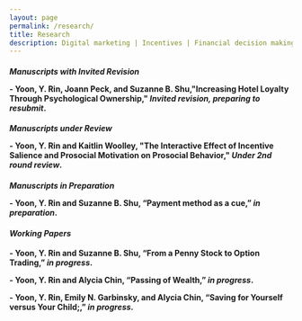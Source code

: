 ```yaml
---
layout: page
permalink: /research/
title: Research
description: Digital marketing | Incentives | Financial decision making | Online payment
---
```


<h4> <strong><i>Manuscripts with Invited Revision </i>
<p>
- <b>Yoon, Y. Rin</b>, Joann Peck, and Suzanne B. Shu,"Increasing Hotel Loyalty Through Psychological Ownership,"  <i>Invited revision, preparing to resubmit</i>.
</p>

<h4> <strong><i>Manuscripts under Review </i>
<p>
- <b>Yoon, Y. Rin</b> and Kaitlin Woolley, "The Interactive Effect of Incentive Salience and Prosocial Motivation on Prosocial Behavior," <i>Under 2nd round review</i>.
   <!--- 1. [Abstract]({% link misc_pages/abstracts/2019_abstract_socspace.md %})---> 
   <!--- 2. What we made our Ps do: <a target="_blank" href="https://johnson.yul1.qualtrics.com/jfe/preview/previewId/3179a1e6-e7b6-446a-8c9f-8f9e184f3ad3/SV_7R5HQDCp5R46FTw/BL_eD5lDRgge4KQ0x8?Q_SurveyVersionID=current">demo1</a>, <a target="_blank" href="https://johnson.yul1.qualtrics.com/jfe/preview/previewId/3179a1e6-e7b6-446a-8c9f-8f9e184f3ad3/SV_7R5HQDCp5R46FTw/BL_3eIUIh36JBzryuN?Q_SurveyVersionID=current">demo2</a> ---> 
   <!--- 3. <a href="TBD">OSF</a>   ---> 
</p>

<h4> <strong><i>Manuscripts in Preparation </i>
<p>
- <b>Yoon, Y. Rin</b> and Suzanne B. Shu, “Payment method as a cue,” <i>in preparation</i>.
</p>
<h4> <strong><i>Working Papers</strong></i> </h4>

<p>- <b>Yoon, Y. Rin</b> and Suzanne B. Shu, “From a Penny Stock to Option Trading,” <i>in progress</i>.</p>
<p>- <b>Yoon, Y. Rin</b> and Alycia Chin, “Passing of Wealth,” <i>in progress</i>.</p>
<p>- <b>Yoon, Y. Rin</b>, Emily N. Garbinsky, and Alycia Chin, “Saving for Yourself versus Your Child;,” <i>in progress</i>.</p>

<!--- <h3 class="year">{{2023}}</h3>--->
